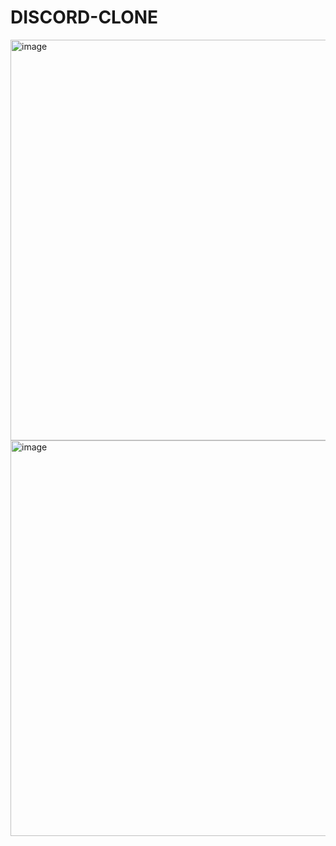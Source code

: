 ﻿# DISCORD-CLONE
<img width="1349" height="641" alt="image" src="https://github.com/user-attachments/assets/d7ea7357-1d67-4eca-b01b-115eb0dc3490" />
<img width="1343" height="633" alt="image" src="https://github.com/user-attachments/assets/3dabf7af-cb8b-4c42-bfd5-3cc7a30c56bd" />
